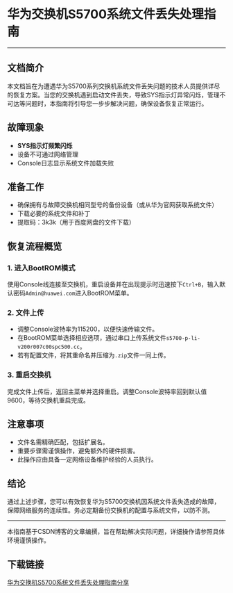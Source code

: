 # 华为交换机S5700系统文件丢失处理指南

---

## 文档简介

本文档旨在为遭遇华为S5700系列交换机系统文件丢失问题的技术人员提供详尽的恢复方案。当您的交换机遇到启动文件丢失，导致SYS指示灯异常闪烁，管理不可达等问题时，本指南将引导您一步步解决问题，确保设备恢复正常运行。

## 故障现象

- **SYS指示灯频繁闪烁**
- 设备不可通过网络管理
- Console日志显示系统文件加载失败

## 准备工作

- 确保拥有与故障交换机相同型号的备份设备（或从华为官网获取系统文件）
- 下载必要的系统文件和补丁
- 提取码：3k3k（用于百度网盘的文件下载）

## 恢复流程概览

### 1. 进入BootROM模式

使用Console线连接至交换机，重启设备并在出现提示时迅速按下`Ctrl+B`，输入默认密码`Admin@huawei.com`进入BootROM菜单。

### 2. 文件上传

- 调整Console波特率为115200，以便快速传输文件。
- 在BootROM菜单选择相应选项，通过串口上传系统文件`s5700-p-li-v200r007c00spc500.cc`。
- 若有配置文件，将其重命名并压缩为`.zip`文件一同上传。

### 3. 重启交换机

完成文件上传后，返回主菜单并选择重启。调整Console波特率回到默认值9600，等待交换机重启完成。

## 注意事项

- 文件名需精确匹配，包括扩展名。
- 重要步骤需谨慎操作，避免额外的硬件损害。
- 此操作应由具备一定网络设备维护经验的人员执行。

## 结论

通过上述步骤，您可以有效恢复华为S5700交换机因系统文件丢失造成的故障，保障网络服务的连续性。务必定期备份交换机的配置与系统文件，以防不测。

---

本指南基于CSDN博客的文章编撰，旨在帮助解决实际问题，详细操作请参照具体环境谨慎操作。

## 下载链接

[华为交换机S5700系统文件丢失处理指南分享](https://pan.quark.cn/s/973d01b1b421)